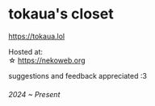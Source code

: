 # tokaua's closet
https://tokaua.lol

Hosted at:<br>
☆ https://nekoweb.org

suggestions and feedback appreciated :3
###### 2024 ~ Present